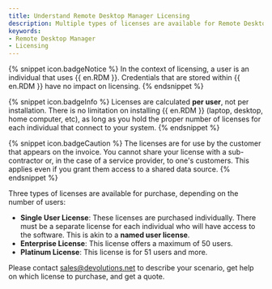 ```yaml
---
title: Understand Remote Desktop Manager Licensing
description: Multiple types of licenses are available for Remote Desktop Manager purchase, depending on the number of users.
keywords:
- Remote Desktop Manager
- Licensing
---
```

{% snippet icon.badgeNotice %} 
In the context of licensing, a user is an individual that uses {{ en.RDM }}. Credentials that are stored within {{ en.RDM }} have no impact on licensing. 
{% endsnippet %}
 
{% snippet icon.badgeInfo %} 
Licenses are calculated **per user**, not per installation. There is no limitation on installing {{ en.RDM }} (laptop, desktop, home computer, etc), as long as you hold the proper number of licenses for each individual that connect to your system. 
{% endsnippet %}
 
{% snippet icon.badgeCaution %} 
The licenses are for use by the customer that appears on the invoice. You cannot share your license with a sub-contractor or, in the case of a service provider, to one's customers. This applies even if you grant them access to a shared data source. 
{% endsnippet %}
 
Three types of licenses are available for purchase, depending on the number of users: 
* **Single User License**: These licenses are purchased individually. There must be a separate license for each individual who will have access to the software. This is akin to a **named user license**. 
* **Enterprise License**: This license offers a maximum of 50 users. 
* **Platinum License**: This license is for 51 users and more.  

Please contact [sales@devolutions.net](mailto:sales@devolutions.net) to describe your scenario, get help on which license to purchase, and get a quote. 

